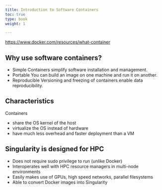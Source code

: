 ```yaml
---
title: Introduction to Software Containers
toc: true
type: book
weight: 1

---
```


<https://www.docker.com/resources/what-container>

## Why use software containers?
- Simple
    Containers simplify software installation and management.
- Portable
    You can build an image on one machine and run it on another.
- Reproducible
    Versioning and freezing of containers enable data reproducibility.

## Characteristics
Containers
- share the OS kernel of the host
- virtualize the OS instead of hardware
- have much less overhead and faster deployment than a VM

## Singularity is designed for HPC

- Does not require sudo privilege to run (unlike Docker)
- Interoperates well with HPC resource managers in multi-node environments
- Easily makes use of GPUs, high speed networks, parallel filesystems
- Able to convert Docker images into Singularity
